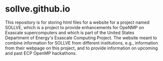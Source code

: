 # sollve.github.io
This repository is for storing html files for a website for a project named SOLLVE, which is a project to provide enhancements for OpeNMP on Exascale supercomputers and which is part of the United States Department of Energy's Exascale Computing Project. The website meant to combine information for SOLLVE from different institutions, e.g., information from their webpage on this project, and to provide information on upcoming and past ECP OpenMP hackathons.

